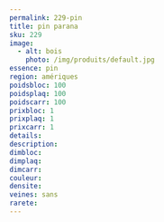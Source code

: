```yaml
---
permalink: 229-pin
title: pin parana
sku: 229
image: 
  - alt: bois
    photo: /img/produits/default.jpg
essence: pin
region: amériques
poidsbloc: 100
poidsplaq: 100
poidscarr: 100
prixbloc: 1
prixplaq: 1
prixcarr: 1
details: 
description: 
dimbloc: 
dimplaq: 
dimcarr: 
couleur: 
densite: 
veines: sans
rarete: 
---
```

